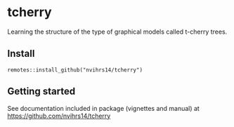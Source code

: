 # tcherry

Learning the structure of the type of graphical models called t-cherry trees.

## Install
`remotes::install_github("nvihrs14/tcherry")`

## Getting started

See documentation included in package (vignettes and manual) at <https://github.com/nvihrs14/tcherry>
